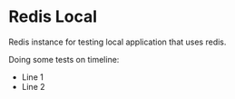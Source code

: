 # Redis Local

Redis instance for testing local application that uses redis.

Doing some tests on timeline:
- Line 1
- Line 2
